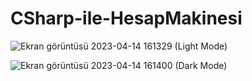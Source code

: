 # CSharp-ile-HesapMakinesi

![Ekran görüntüsü 2023-04-14 161329](https://user-images.githubusercontent.com/96023349/232053954-3c9dce60-759d-4e15-b8e7-54914232ea0e.png) (Light Mode)

![Ekran görüntüsü 2023-04-14 161400](https://user-images.githubusercontent.com/96023349/232053980-254501c3-c0fb-4d3e-ade1-26fbfe64c34a.png) (Dark Mode)


